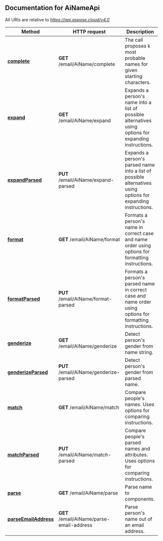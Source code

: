
## Documentation for AiNameApi

All URIs are relative to *https://api.aspose.cloud/v4.0*

Method | HTTP request | Description
------ | ------------ | -----------
 [**complete**](AiNameApi.md#complete) | **GET** /email/AiName/complete | The call proposes k most probable names for given starting characters.             
 [**expand**](AiNameApi.md#expand) | **GET** /email/AiName/expand | Expands a person&#39;s name into a list of possible alternatives using options for expanding instructions.             
 [**expandParsed**](AiNameApi.md#expandParsed) | **PUT** /email/AiName/expand-parsed | Expands a person&#39;s parsed name into a list of possible alternatives using options for expanding instructions.             
 [**format**](AiNameApi.md#format) | **GET** /email/AiName/format | Formats a person&#39;s name in correct case and name order using options for formatting instructions.             
 [**formatParsed**](AiNameApi.md#formatParsed) | **PUT** /email/AiName/format-parsed | Formats a person&#39;s parsed name in correct case and name order using options for formatting instructions.             
 [**genderize**](AiNameApi.md#genderize) | **GET** /email/AiName/genderize | Detect person&#39;s gender from name string.             
 [**genderizeParsed**](AiNameApi.md#genderizeParsed) | **PUT** /email/AiName/genderize-parsed | Detect person&#39;s gender from parsed name.             
 [**match**](AiNameApi.md#match) | **GET** /email/AiName/match | Compare people&#39;s names. Uses options for comparing instructions.             
 [**matchParsed**](AiNameApi.md#matchParsed) | **PUT** /email/AiName/match-parsed | Compare people&#39;s parsed names and attributes. Uses options for comparing instructions.             
 [**parse**](AiNameApi.md#parse) | **GET** /email/AiName/parse | Parse name to components.             
 [**parseEmailAddress**](AiNameApi.md#parseEmailAddress) | **GET** /email/AiName/parse-email-address | Parse person&#39;s name out of an email address.             


    
